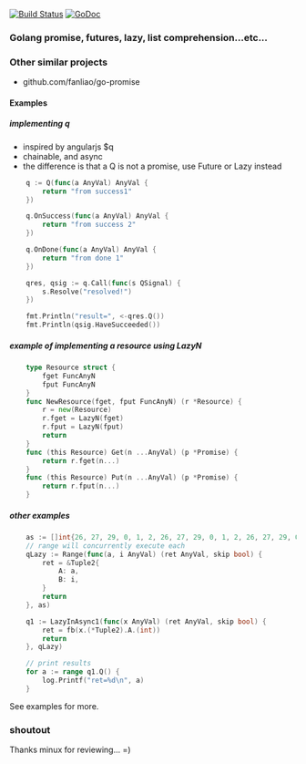 [![Build Status](https://travis-ci.org/noypi/fp.svg?branch=master)](https://travis-ci.org/noypi/fp)
[![GoDoc](https://godoc.org/github.com/noypi/fp?status.png)](http://godoc.org/github.com/noypi/fp)

### Golang promise, futures, lazy, list comprehension...etc...

### Other similar projects
- github.com/fanliao/go-promise

#### Examples

##### implementing q

- inspired by angularjs $q
- chainable, and async
- the difference is that a Q is not a promise, use Future or Lazy instead

```go
	q := Q(func(a AnyVal) AnyVal {
		return "from success1"
	})

	q.OnSuccess(func(a AnyVal) AnyVal {
		return "from success 2"
	})

	q.OnDone(func(a AnyVal) AnyVal {
		return "from done 1"
	})

	qres, qsig := q.Call(func(s QSignal) {
		s.Resolve("resolved!")
	})

	fmt.Println("result=", <-qres.Q())
	fmt.Println(qsig.HaveSucceeded())
```

##### example of implementing a resource using LazyN

```go
	type Resource struct {
		fget FuncAnyN
		fput FuncAnyN
	}
	func NewResource(fget, fput FuncAnyN) (r *Resource) {
		r = new(Resource)
		r.fget = LazyN(fget)
		r.fput = LazyN(fput)
		return
	}
	func (this Resource) Get(n ...AnyVal) (p *Promise) {
		return r.fget(n...)
	}
	func (this Resource) Put(n ...AnyVal) (p *Promise) {
		return r.fput(n...)
	}
```

##### other examples

```go
	as := []int{26, 27, 29, 0, 1, 2, 26, 27, 29, 0, 1, 2, 26, 27, 29, 0, 1, 2}
	// range will concurrently execute each
	qLazy := Range(func(a, i AnyVal) (ret AnyVal, skip bool) {
		ret = &Tuple2{
			A: a,
			B: i,
		}
		return
	}, as)

	q1 := LazyInAsync1(func(x AnyVal) (ret AnyVal, skip bool) {
		ret = fb(x.(*Tuple2).A.(int))
		return
	}, qLazy)

	// print results
	for a := range q1.Q() {
		log.Printf("ret=%d\n", a)
	}
```

See examples for more.



### shoutout

Thanks minux for reviewing... =)
